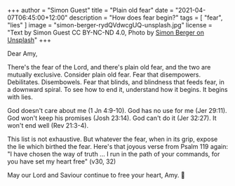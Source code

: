+++
author = "Simon Guest"
title = "Plain old fear"
date = "2021-04-07T06:45:00+12:00"
description = "How does fear begin?"
tags = [ "fear", "lies" ]
image = "simon-berger-rydQVdwcgUQ-unsplash.jpg"
license = "Text by Simon Guest CC BY-NC-ND 4.0, Photo by [Simon Berger on Unsplash](https://unsplash.com/photos/rydQVdwcgUQ)"
+++

Dear Amy,

There's the fear of the Lord, and there's plain old fear, and the two are mutually exclusive. Consider plain old fear. Fear that disempowers. Debilitates. Disembowels. Fear that blinds, and blindness that feeds fear, in a downward spiral. To see how to end it, understand how it begins. It begins with lies.

God doesn't care about me (1 Jn 4:9-10). God has no use for me (Jer 29:11). God won't keep his promises (Josh 23:14). God can't do it (Jer 32:27). It won't end well (Rev 21:3-4).

This list is not exhaustive. But whatever the fear, when in its grip, expose the lie which birthed the fear. Here's that joyous verse from Psalm 119 again: "I have chosen the way of truth ... I run in the path of your commands, for you have set my heart free" (v30, 32)

May our Lord and Saviour continue to free your heart, Amy. 🙏
